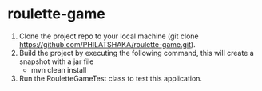 # roulette-game

1. Clone the project repo to your local machine (git clone https://github.com/PHILATSHAKA/roulette-game.git).
2. Build the project by executing the following command, this will create a snapshot with a jar file
    * mvn clean install 
3. Run the RouletteGameTest class to test this application.

